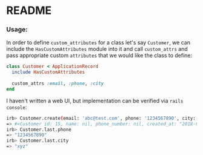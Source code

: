 # README

### Usage:

  In order to define `custom_attributes` for a class let's say `Customer`, we can include the `HasCustomAttributes` module into it and call `custom_attrs` and pass appropriate custom `attributes` that we would like the class to define:

  ```ruby
  class Customer < ApplicationRecord
    include HasCustomAttributes
    
    custom_attrs :email, :phone, :city
  end
  ```
  
  I haven't written a web UI, but implementation can be verified via `rails console`:

```sh
irb> Customer.create(email: 'abc@test.com', phone: '1234567890', city: 'xyz')
=> #<Customer id: 15, name: nil, phone_number: nil, created_at: "2018-08-07 23:18:41", updated_at: "2018-08-07 23:18:41"> 
irb> Customer.last.phone
=> "1234567890"
irb> Customer.last.city
=> "xyz"
```

